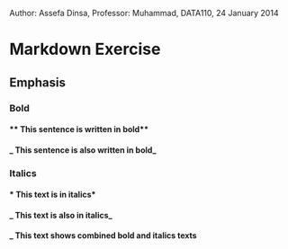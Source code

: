 Author: Assefa Dinsa,
Professor: Muhammad,
DATA110,
24 January 2014

# Markdown Exercise

## Emphasis

### Bold

#### ** This sentence is written in bold**
#### _ This sentence is also written in bold_

### Italics

#### * This text is in italics*
#### _ This text is also in italics_
#### _ This text shows **combined** bold and italics texts

   
